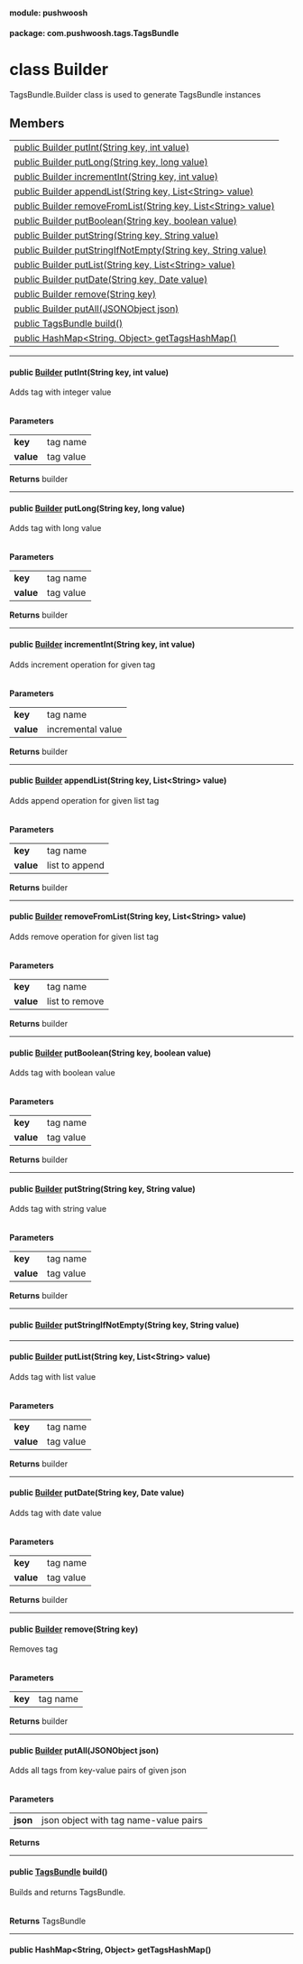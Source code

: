 
#### module: pushwoosh  

#### package: com.pushwoosh.tags.TagsBundle  

# <a name="heading"></a>class Builder  
TagsBundle.Builder class is used to generate TagsBundle instances 
## Members  

<table>
	<tr>
		<td><a href="#1aa00c3f9ad2425e44d8ef88e42fd9d9ba">public Builder putInt(String key, int value)</a></td>
	</tr>
	<tr>
		<td><a href="#1a5254c57e22b2fe55b798ffab79733b96">public Builder putLong(String key, long value)</a></td>
	</tr>
	<tr>
		<td><a href="#1ac0293b81a6778f8ef489ee1b3d76b037">public Builder incrementInt(String key, int value)</a></td>
	</tr>
	<tr>
		<td><a href="#1a8084882f94e465edcacdfb2ae1b9aa86">public Builder appendList(String key, List&lt;String&gt; value)</a></td>
	</tr>
	<tr>
		<td><a href="#1acea248fd755c0005eb6fc1802aaf62e9">public Builder removeFromList(String key, List&lt;String&gt; value)</a></td>
	</tr>
	<tr>
		<td><a href="#1a62a3c5400f4f29d1c2a997edfc84d2ee">public Builder putBoolean(String key, boolean value)</a></td>
	</tr>
	<tr>
		<td><a href="#1ad9c2e49ace489e21095f89798f0b6953">public Builder putString(String key, String value)</a></td>
	</tr>
	<tr>
		<td><a href="#1a7ab742ce5288a46eb57421af413f8eac">public Builder putStringIfNotEmpty(String key, String value)</a></td>
	</tr>
	<tr>
		<td><a href="#1a9d4e59c010acab66869f7f7fbf9c7614">public Builder putList(String key, List&lt;String&gt; value)</a></td>
	</tr>
	<tr>
		<td><a href="#1a2184427e2068d50756eda40ad93288a6">public Builder putDate(String key, Date value)</a></td>
	</tr>
	<tr>
		<td><a href="#1af188ba59adfcd3713c7c5c9a1c14f0a3">public Builder remove(String key)</a></td>
	</tr>
	<tr>
		<td><a href="#1ae7ebcd530f35d85b85142dc64912dee4">public Builder putAll(JSONObject json)</a></td>
	</tr>
	<tr>
		<td><a href="#1a5d2f6e6ebf37e6b7fb642f6b8354546e">public TagsBundle build()</a></td>
	</tr>
	<tr>
		<td><a href="#1a2ce941c6d91e6a6b435e8281d183e8d9">public HashMap&lt;String, Object&gt; getTagsHashMap()</a></td>
	</tr>
</table>


----------  
  

#### <a name="1aa00c3f9ad2425e44d8ef88e42fd9d9ba"></a>public <a href="#heading">Builder</a> putInt(String key, int value)  
Adds tag with integer value<br/><br/><br/><strong>Parameters</strong><br/>
<table>
	<tr>
		<td><strong>key</strong></td>
		<td>tag name </td>
	</tr>
	<tr>
		<td><strong>value</strong></td>
		<td>tag value </td>
	</tr>
</table>
<strong>Returns</strong> builder 

----------  
  

#### <a name="1a5254c57e22b2fe55b798ffab79733b96"></a>public <a href="#heading">Builder</a> putLong(String key, long value)  
Adds tag with long value<br/><br/><br/><strong>Parameters</strong><br/>
<table>
	<tr>
		<td><strong>key</strong></td>
		<td>tag name </td>
	</tr>
	<tr>
		<td><strong>value</strong></td>
		<td>tag value </td>
	</tr>
</table>
<strong>Returns</strong> builder 

----------  
  

#### <a name="1ac0293b81a6778f8ef489ee1b3d76b037"></a>public <a href="#heading">Builder</a> incrementInt(String key, int value)  
Adds increment operation for given tag<br/><br/><br/><strong>Parameters</strong><br/>
<table>
	<tr>
		<td><strong>key</strong></td>
		<td>tag name </td>
	</tr>
	<tr>
		<td><strong>value</strong></td>
		<td>incremental value </td>
	</tr>
</table>
<strong>Returns</strong> builder 

----------  
  

#### <a name="1a8084882f94e465edcacdfb2ae1b9aa86"></a>public <a href="#heading">Builder</a> appendList(String key, List&lt;String&gt; value)  
Adds append operation for given list tag<br/><br/><br/><strong>Parameters</strong><br/>
<table>
	<tr>
		<td><strong>key</strong></td>
		<td>tag name </td>
	</tr>
	<tr>
		<td><strong>value</strong></td>
		<td>list to append </td>
	</tr>
</table>
<strong>Returns</strong> builder 

----------  
  

#### <a name="1acea248fd755c0005eb6fc1802aaf62e9"></a>public <a href="#heading">Builder</a> removeFromList(String key, List&lt;String&gt; value)  
Adds remove operation for given list tag<br/><br/><br/><strong>Parameters</strong><br/>
<table>
	<tr>
		<td><strong>key</strong></td>
		<td>tag name </td>
	</tr>
	<tr>
		<td><strong>value</strong></td>
		<td>list to remove </td>
	</tr>
</table>
<strong>Returns</strong> builder 

----------  
  

#### <a name="1a62a3c5400f4f29d1c2a997edfc84d2ee"></a>public <a href="#heading">Builder</a> putBoolean(String key, boolean value)  
Adds tag with boolean value<br/><br/><br/><strong>Parameters</strong><br/>
<table>
	<tr>
		<td><strong>key</strong></td>
		<td>tag name </td>
	</tr>
	<tr>
		<td><strong>value</strong></td>
		<td>tag value </td>
	</tr>
</table>
<strong>Returns</strong> builder 

----------  
  

#### <a name="1ad9c2e49ace489e21095f89798f0b6953"></a>public <a href="#heading">Builder</a> putString(String key, String value)  
Adds tag with string value<br/><br/><br/><strong>Parameters</strong><br/>
<table>
	<tr>
		<td><strong>key</strong></td>
		<td>tag name </td>
	</tr>
	<tr>
		<td><strong>value</strong></td>
		<td>tag value </td>
	</tr>
</table>
<strong>Returns</strong> builder 

----------  
  

#### <a name="1a7ab742ce5288a46eb57421af413f8eac"></a>public <a href="#heading">Builder</a> putStringIfNotEmpty(String key, String value)  


----------  
  

#### <a name="1a9d4e59c010acab66869f7f7fbf9c7614"></a>public <a href="#heading">Builder</a> putList(String key, List&lt;String&gt; value)  
Adds tag with list value<br/><br/><br/><strong>Parameters</strong><br/>
<table>
	<tr>
		<td><strong>key</strong></td>
		<td>tag name </td>
	</tr>
	<tr>
		<td><strong>value</strong></td>
		<td>tag value </td>
	</tr>
</table>
<strong>Returns</strong> builder 

----------  
  

#### <a name="1a2184427e2068d50756eda40ad93288a6"></a>public <a href="#heading">Builder</a> putDate(String key, Date value)  
Adds tag with date value<br/><br/><br/><strong>Parameters</strong><br/>
<table>
	<tr>
		<td><strong>key</strong></td>
		<td>tag name </td>
	</tr>
	<tr>
		<td><strong>value</strong></td>
		<td>tag value </td>
	</tr>
</table>
<strong>Returns</strong> builder 

----------  
  

#### <a name="1af188ba59adfcd3713c7c5c9a1c14f0a3"></a>public <a href="#heading">Builder</a> remove(String key)  
Removes tag<br/><br/><br/><strong>Parameters</strong><br/>
<table>
	<tr>
		<td><strong>key</strong></td>
		<td>tag name </td>
	</tr>
</table>
<strong>Returns</strong> builder 

----------  
  

#### <a name="1ae7ebcd530f35d85b85142dc64912dee4"></a>public <a href="#heading">Builder</a> putAll(JSONObject json)  
Adds all tags from key-value pairs of given json<br/><br/><br/><strong>Parameters</strong><br/>
<table>
	<tr>
		<td><strong>json</strong></td>
		<td>json object with tag name-value pairs </td>
	</tr>
</table>
<strong>Returns</strong> 

----------  
  

#### <a name="1a5d2f6e6ebf37e6b7fb642f6b8354546e"></a>public <a href="../TagsBundle.md">TagsBundle</a> build()  
Builds and returns TagsBundle.<br/><br/><br/><strong>Returns</strong> TagsBundle 

----------  
  

#### <a name="1a2ce941c6d91e6a6b435e8281d183e8d9"></a>public HashMap&lt;String, Object&gt; getTagsHashMap()  
